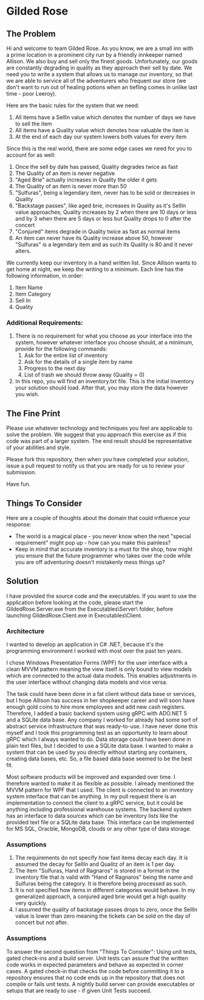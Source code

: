 # Gilded Rose

## The Problem
Hi and welcome to team Gilded Rose. As you know, we are a small inn with a prime location in a prominent city run by a friendly innkeeper named Allison. We also buy and sell only the finest goods. Unfortunately, our goods are constantly degrading in quality as they approach their sell by date. We need you to write a system that allows us to manage our inventory, so that we are able to service all of the adventurers who frequent our store (we don't want to run out of healing potions when an tiefling comes in unlike last time - poor Leeroy).

Here are the basic rules for the system that we need:

1. All items have a SellIn value which denotes the number of days we have to sell the item
2. All items have a Quality value which denotes how valuable the item is
3. At the end of each day our system lowers both values for every item

Since this is the real world, there are some edge cases we need for you to account for as well:

1. Once the sell by date has passed, Quality degrades twice as fast
2. The Quality of an item is never negative
3. "Aged Brie" actually increases in Quality the older it gets
4. The Quality of an item is never more than 50
5. "Sulfuras", being a legendary item, never has to be sold or decreases in Quality
6. "Backstage passes", like aged brie, increases in Quality as it's SellIn value approaches; Quality increases by 2 when there are 10 days or less and by 3 when there are 5 days or less but Quality drops to 0 after the concert
7. "Conjured" items degrade in Quality twice as fast as normal items
8. An item can never have its Quality increase above 50, however "Sulfuras" is a legendary item and as such its Quality is 80 and it never alters.

We currently keep our inventory in a hand written list. Since Allison wants to get home at night, we keep the writing to a minimum. Each line has the following information, in order:

1. Item Name
2. Item Category
3. Sell In
4. Quality

### Additional Requirements:
1. There is no requirement for what you choose as your interface into the system, however whatever interface you choose should, at a minimum, provide for the following commands:
	1. Ask for the entire list of inventory
	2. Ask for the details of a single item by name
	3. Progress to the next day
	4. List of trash we should throw away (Quality = 0)
2. In this repo, you will find an inventory.txt file. This is the initial inventory your solution should load. After that, you may store the data however you wish.

## The Fine Print
Please use whatever technology and techniques you feel are applicable to solve the problem. We suggest that you approach this exercise as if this code was part of a larger system. The end result should be representative of your abilities and style.

Please fork this repository, then when you have completed your solution, issue a pull request to notify us that you are ready for us to review your submission.

Have fun.

## Things To Consider
Here are a couple of thoughts about the domain that could influence your response:

* The world is a magical place - you never know when the next "special requirement" might pop up - how can you make this painless?
* Keep in mind that accurate inventory is a must for the shop, how might you ensure that the future programmer who takes over the code while you are off adventuring doesn't mistakenly mess things up?

## Solution

I have provided the source code and the executables. If you want to use the application before looking at the code, please start the GildedRose.Server.exe from the Executables\Server\ folder, before launching GildedRose.Client.exe in Executables\Client\.

### Architecture

I wanted to develop an application in C# .NET, because it's the programming environment I worked with most over the past ten years.

I chose Windows Presentation Forms (WPF) for the user interface with a clean MVVM pattern meaning the view itself is only bound to view models which are connected to the actual data models. This enables adjustments in the user interface without changing data models and vice versa.

The task could have been done in a fat client without data base or services, but I hope Allison has success in her shopkeeper career and will soon have enough gold coins to hire more employees and add new cash registers. Therefore, I added a basic backend system using gRPC with ADO.NET 5 and a SQLite data base. Any company I worked for already had some sort of abstract service infrastructure that was ready-to-use. I have never done this myself and I took this programming test as an opportunity to learn about gRPC which I always wanted to do. Data storage could have been done in plain text files, but I decided to use a SQLite data base. I wanted to make a system that can be used by you directly without starting any containers, creating data bases, etc. So, a file based data base seemed to be the best fit.

Most software products will be improved and expanded over time. I therefore wanted to make it as flexible as possible. I already mentioned the MVVM pattern for WPF that I used. The client is connected to an inventory system interface that can be anything. In my pull request there is an implementation to connect the client to a gRPC service, but it could be anything including professional warehouse systems. The backend system has an interface to data sources which can be inventory lists like the provided text file or a SQLite data base. This interface can be implemented for MS SQL, Oracble, MongoDB, clouds or any other type of data storage.

### Assumptions

1. The requirements do not specify how fast items decay each day. It is assumed the decay for SellIn and Qualitz of an item is 1 per day.
2. The item "Sulfuras, Hand of Ragnaros" is stored in a format in the inventory file that is valid with "Hand of Ragnaros" being the name and Sulfuras being the category. It is therefore being processed as such.
3. It is not specified how items in different categories would behave. In my generalized approach, a conjured aged brie would get a high quality very quickly.
4. I assumed the quality of backstage passes drops to zero, once the SellIn value is lower than zero meaning the tickets can be sold on the day of concert but not after.

### Assumptions

To answer the second question from "Things To Consider": Using unit tests, gated check-ins and a build server. Unit tests can assure that the written code works in expected parameters and behave as expected in corner cases. A gated check-in that checks the code before committing it to a repository ensures that no code ends up in the repository that does not compile or fails unit tests. A nightly build server can provide executables or setups that are ready to use - if given Unit Tests succeed.